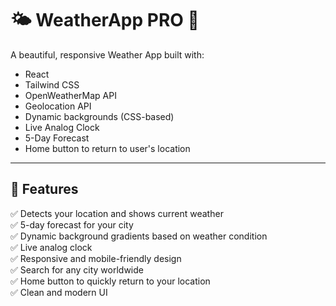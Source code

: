 # 🌤️ WeatherApp PRO 🌊

A beautiful, responsive Weather App built with:

- React
- Tailwind CSS
- OpenWeatherMap API
- Geolocation API
- Dynamic backgrounds (CSS-based)
- Live Analog Clock
- 5-Day Forecast
- Home button to return to user's location

---

## 🚀 Features

✅ Detects your location and shows current weather  
✅ 5-day forecast for your city  
✅ Dynamic background gradients based on weather condition  
✅ Live analog clock  
✅ Responsive and mobile-friendly design  
✅ Search for any city worldwide  
✅ Home button to quickly return to your location  
✅ Clean and modern UI



